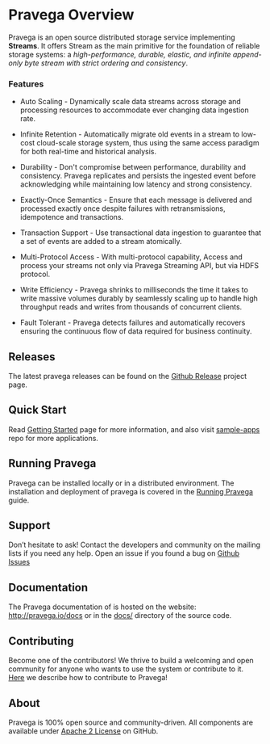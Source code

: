 # Pravega Overview

Pravega is an open source distributed storage service implementing **Streams**. It offers Stream as the main primitive for the foundation of reliable storage systems: a *high-performance, durable, elastic, and infinite append-only byte stream with strict ordering and consistency*.

### Features 

-   Auto Scaling - Dynamically scale data streams across storage
    and processing resources to accommodate ever changing data ingestion
    rate.

-   Infinite Retention - Automatically migrate old events in a stream to low-cost cloud-scale
    storage system, thus using the same access paradigm for both real-time and historical analysis.

-   Durability - Don't compromise between performance, durability and consistency.
    Pravega replicates and persists the ingested event before acknowledging while 
    maintaining low latency and strong consistency.
    
-   Exactly-Once Semantics - Ensure that each message is delivered and processed
    exactly once despite failures with retransmissions, idempotence and transactions.
    
-   Transaction Support - Use transactional data ingestion to guarantee that a set
    of events are added to a stream atomically.

-   Multi-Protocol Access - With multi-protocol capability, Access and process
    your streams not only via Pravega Streaming API, but via HDFS protocol.

-   Write Efficiency - Pravega shrinks to milliseconds the time it takes to write 
    massive volumes durably by seamlessly scaling up to handle high throughput 
    reads and writes from thousands of concurrent clients.

-   Fault Tolerant - Pravega detects failures and
    automatically recovers ensuring the continuous flow of data required for 
    business continuity. 

## Releases

The latest pravega releases can be found on the [Github Release](https://github.com/pravega/pravega/releases) project page.

## Quick Start

Read [Getting Started](getting-started.md) page for more information, and also visit [sample-apps](https://github.com/pravega/pravega-samples) repo for more applications. 

## Running Pravega

Pravega can be installed locally or in a distributed environment. The installation and deployment of pravega is covered in the [Running Pravega](deployment/deployment.md) guide.

## Support

Don’t hesitate to ask! Contact the developers and community on the mailing lists
if you need any help. Open an issue if you found a bug on [Github
Issues](https://github.com/pravega/pravega/issues)

## Documentation

The Pravega documentation of is hosted on the website:
<http://pravega.io/docs> or in the
[docs/](https://github.com/pravega/pravega/tree/master/docs) directory of the
source code.

## Contributing

Become one of the contributors! We thrive to build a welcoming and open
community for anyone who wants to use the system or contribute to it.
[Here](contributing.md) we describe how to
contribute to Pravega!

## About

Pravega is 100% open source and community-driven. All components are available
under [Apache 2 License](https://www.apache.org/licenses/LICENSE-2.0.html) on
GitHub.
